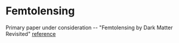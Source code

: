 # Femtolensing

Primary paper under consideration -- "Femtolensing by Dark Matter Revisited" [reference](https://arxiv.org/abs/1807.11495)
